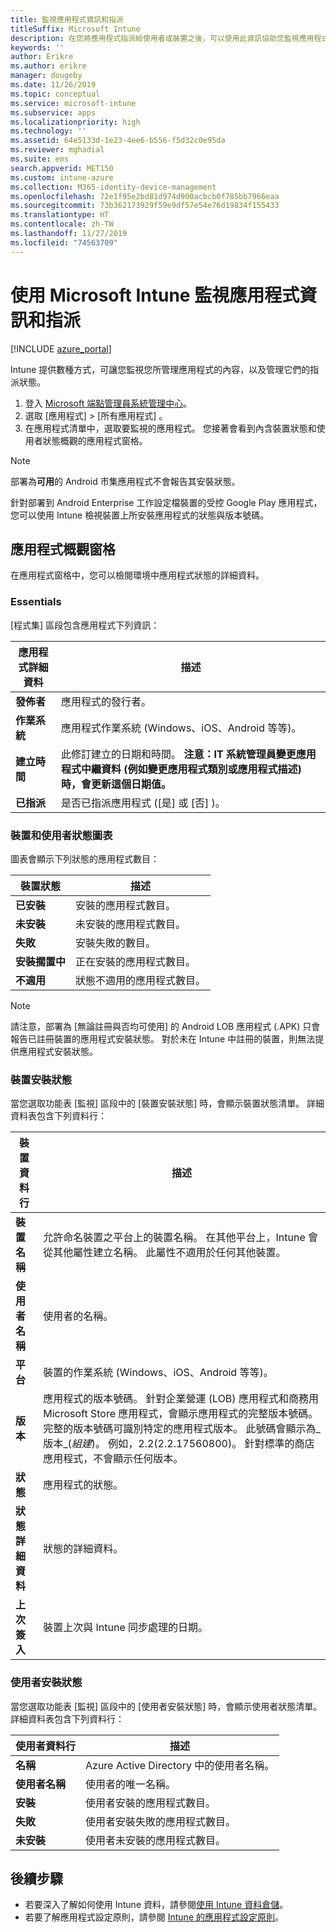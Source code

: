 ```yaml
---
title: 監視應用程式資訊和指派
titleSuffix: Microsoft Intune
description: 在您將應用程式指派給使用者或裝置之後，可以使用此資訊協助您監視應用程式的狀態。
keywords: ''
author: Erikre
ms.author: erikre
manager: dougeby
ms.date: 11/26/2019
ms.topic: conceptual
ms.service: microsoft-intune
ms.subservice: apps
ms.localizationpriority: high
ms.technology: ''
ms.assetid: 64e5133d-1e23-4ee6-b556-f5d32c0e95da
ms.reviewer: mghadial
ms.suite: ems
search.appverid: MET150
ms.custom: intune-azure
ms.collection: M365-identity-device-management
ms.openlocfilehash: 72e1f95e2bd81d974d900acbcb0f785bb7966eaa
ms.sourcegitcommit: 73b362173929f59e9df57e54e76d19834f155433
ms.translationtype: HT
ms.contentlocale: zh-TW
ms.lasthandoff: 11/27/2019
ms.locfileid: "74563709"
---
```

# <a name="monitor-app-information-and-assignments-with-microsoft-intune"></a>使用 Microsoft Intune 監視應用程式資訊和指派

[!INCLUDE [azure_portal](../includes/azure_portal.md)]

Intune 提供數種方式，可讓您監視您所管理應用程式的內容，以及管理它們的指派狀態。

1. 登入 [Microsoft 端點管理員系統管理中心](https://go.microsoft.com/fwlink/?linkid=2109431)。
2. 選取 [應用程式]   > [所有應用程式]  。
3. 在應用程式清單中，選取要監視的應用程式。 您接著會看到內含裝置狀態和使用者狀態概觀的應用程式窗格。

> [!NOTE]
> 部署為**可用**的 Android 市集應用程式不會報告其安裝狀態。
>
> 針對部署到 Android Enterprise 工作設定檔裝置的受控 Google Play 應用程式，您可以使用 Intune 檢視裝置上所安裝應用程式的狀態與版本號碼。 

## <a name="app-overview-pane"></a>應用程式概觀窗格

在應用程式窗格中，您可以檢閱環境中應用程式狀態的詳細資料。

### <a name="essentials"></a>Essentials
[程式集]  區段包含應用程式下列資訊：

 | **應用程式詳細資料**            | **描述**                                                      |
|------------------------|------------------------------------------------------------------|
| **發佈者**          | 應用程式的發行者。                                            |
| **作業系統**   | 應用程式作業系統 (Windows、iOS、Android 等等)。 |
| **建立時間**             | 此修訂建立的日期和時間。 <b>**注意**：IT 系統管理員變更應用程式中繼資料 (例如變更應用程式類別或應用程式描述) 時，會更新這個日期值。                        |
| **已指派**           | 是否已指派應用程式 ([是]  或 [否]  )。                  |

### <a name="device-and-user-status-graphs"></a>裝置和使用者狀態圖表
圖表會顯示下列狀態的應用程式數目：

| **裝置狀態**       | **描述**                                       |
|-----------------------|-------------------------------------------------------|
| **已安裝**         | 安裝的應用程式數目。                         |
| **未安裝**     | 未安裝的應用程式數目。                     |
| **失敗**            | 安裝失敗的數目。                   |
| **安裝擱置中**   | 正在安裝的應用程式數目。 |
| **不適用**           | 狀態不適用的應用程式數目。            |

> [!NOTE]
> 請注意，部署為 [無論註冊與否均可使用]  的 Android LOB 應用程式 (.APK) 只會報告已註冊裝置的應用程式安裝狀態。 對於未在 Intune 中註冊的裝置，則無法提供應用程式安裝狀態。

### <a name="device-install-status"></a>裝置安裝狀態

當您選取功能表 [監視]  區段中的 [裝置安裝狀態]  時，會顯示裝置狀態清單。 詳細資料表包含下列資料行：

| **裝置資料行**      | **描述**                                                                                                                                                                                                                                            |
|----------------------|------------------------------------------------------------------------------------------------------------------------------------------------------------------------------------------------------------------------------------------------------------|
| **裝置名稱**      | 允許命名裝置之平台上的裝置名稱。 在其他平台上，Intune 會從其他屬性建立名稱。 此屬性不適用於任何其他裝置。                                                                       |
| **使用者名稱**        | 使用者的名稱。                                                                                                                                                                                                                                      |
| **平台**         | 裝置的作業系統 (Windows、iOS、Android 等等)。                                                                                                                                                                                           |
| **版本**          | 應用程式的版本號碼。 針對企業營運 (LOB) 應用程式和商務用 Microsoft Store 應用程式，會顯示應用程式的完整版本號碼。 完整的版本號碼可識別特定的應用程式版本。 此號碼會顯示為_版本_(_組建_)。 例如，2.2(2.2.17560800)。 針對標準的商店應用程式，不會顯示任何版本。 |
| **狀態**           | 應用程式的狀態。                                                                                                                                                                                                                                     |
| **狀態詳細資料**   | 狀態的詳細資料。                                                                                                                                                                                                                                     |
| **上次簽入**    | 裝置上次與 Intune 同步處理的日期。                                                                                                                                                                                                                  |


### <a name="user-install-status"></a>使用者安裝狀態

當您選取功能表 [監視]  區段中的 [使用者安裝狀態]  時，會顯示使用者狀態清單。 詳細資料表包含下列資料行：

| **使用者資料行**     | **描述**                           |
|---------------------|-------------------------------------------|
| **名稱**            | Azure Active Directory 中的使用者名稱。         |
| **使用者名稱**       | 使用者的唯一名稱。              |
| **安裝**   | 使用者安裝的應用程式數目。 |
| **失敗**        | 使用者安裝失敗的應用程式數目。     |
| **未安裝**   | 使用者未安裝的應用程式數目。 |


## <a name="next-steps"></a>後續步驟

- 若要深入了解如何使用 Intune 資料，請參閱[使用 Intune 資料倉儲](../reports-nav-create-intune-reports.md)。
- 若要了解應用程式設定原則，請參閱 [Intune 的應用程式設定原則](app-configuration-policies-overview.md)。
